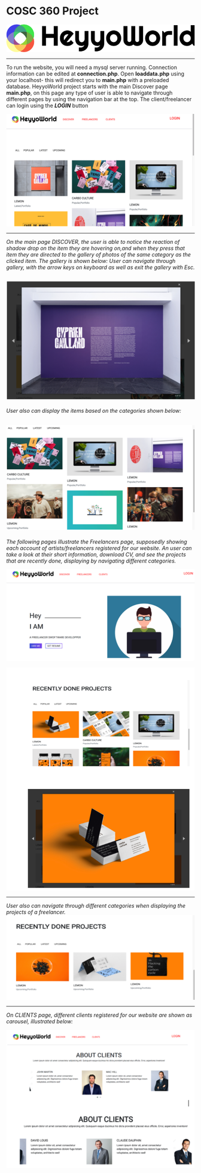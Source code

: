 # COSC 360 Project

  
![logo](/images/logo.png)


  
   ---
   
   
   
   To run the website, you will need a mysql server running. Connection information can be edited at **connection.php**. Open **loaddata.php** using your localhost- this will redirect you to **main.php** with a preloaded database.
  HeyyoWorld project starts with the main Discover page **main.php**, on this page any type of user is able to navigate through different pages by using the navigation bar at the top. The client/freelancer can login using the _**LOGIN**_ button
  
  
  

  ![main](/images/readme_main.png)


---

*On the main page DISCOVER, the user is able to notice the reaction of shadow drop on the item they are hovering on,and when they press that item they are directed to the gallery of photos of the same category as the clicked item. The gallery is shown below:
User can navigate through gallery, with the arrow keys on keyboard as well as exit the gallery with Esc.*


  ![1](/images/readme1.png)
  ---

*User also can display the items based on the categories shown below:*


  ![2](/images/readme2.png)
---


*The following pages illustrate the Freelancers page, supposedly showing each account of artists/freelancers registered for our website. An user can take a look at their short information, download CV, and see the projects that are recently done, displaying by navigating different categories.*




  ![3](/images/readme3.png)


  ![5](/images/readme5.png)

---

*User also can navigate through different categories when displaying the projects of a freelancer.*
![6](/images/readme6.png)


---
*On CLIENTS page, different clients registered for our website are shown as carousel, illustrated below:*





  ![7](/images/readme7.png)
